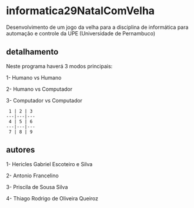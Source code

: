 # informatica29NatalComVelha

Desenvolvimento de um jogo da velha para a disciplina de informática para automação e controle da UPE (Universidade de Pernambuco)

## detalhamento

Neste programa haverá 3 modos principais:

1- Humano vs Humano

2- Humano vs Computador

3- Computador vs Computador

     1 | 2 | 3 
    ---|---|---
     4 | 5 | 6 
    ---|---|---
     7 | 8 | 9 


## autores

1- Hericles Gabriel Escoteiro e Silva

2- Antonio Francelino

3- Priscila de Sousa Silva

4- Thiago Rodrigo de Oliveira Queiroz 

